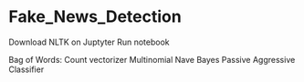 # Fake_News_Detection

Download NLTK on Juptyter
Run notebook


Bag of Words: Count vectorizer
Multinomial Nave Bayes
Passive Aggressive Classifier



